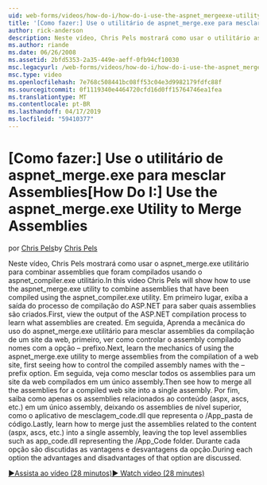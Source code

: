 ```yaml
---
uid: web-forms/videos/how-do-i/how-do-i-use-the-aspnet_mergeexe-utility-to-merge-assemblies
title: '[Como fazer:] Use o utilitário de aspnet_merge.exe para mesclar Assemblies | Microsoft Docs'
author: rick-anderson
description: Neste vídeo, Chris Pels mostrará como usar o utilitário aspnet_merge.exe para combinar assemblies que foram compilados usando o utilitário aspnet_compiler.exe...
ms.author: riande
ms.date: 06/26/2008
ms.assetid: 2bfd5353-2a35-449e-aeff-0fb94cf10030
msc.legacyurl: /web-forms/videos/how-do-i/how-do-i-use-the-aspnet_mergeexe-utility-to-merge-assemblies
msc.type: video
ms.openlocfilehash: 7e768c508441bc08ff53c04e3d9982179fdfc88f
ms.sourcegitcommit: 0f1119340e4464720cfd16d0ff15764746ea1fea
ms.translationtype: MT
ms.contentlocale: pt-BR
ms.lasthandoff: 04/17/2019
ms.locfileid: "59410377"
---
```

# <a name="how-do-i-use-the-aspnetmergeexe-utility-to-merge-assemblies"></a><span data-ttu-id="6e7d4-103">[Como fazer:] Use o utilitário de aspnet_merge.exe para mesclar Assemblies</span><span class="sxs-lookup"><span data-stu-id="6e7d4-103">[How Do I:] Use the aspnet_merge.exe Utility to Merge Assemblies</span></span>

<span data-ttu-id="6e7d4-104">por [Chris Pels](https://twitter.com/chrispels)</span><span class="sxs-lookup"><span data-stu-id="6e7d4-104">by [Chris Pels](https://twitter.com/chrispels)</span></span>

<span data-ttu-id="6e7d4-105">Neste vídeo, Chris Pels mostrará como usar o aspnet\_merge.exe utilitário para combinar assemblies que foram compilados usando o aspnet\_compiler.exe utilitário.</span><span class="sxs-lookup"><span data-stu-id="6e7d4-105">In this video Chris Pels will show how to use the aspnet\_merge.exe utility to combine assemblies that have been compiled using the aspnet\_compiler.exe utility.</span></span> <span data-ttu-id="6e7d4-106">Em primeiro lugar, exiba a saída do processo de compilação do ASP.NET para saber quais assemblies são criados.</span><span class="sxs-lookup"><span data-stu-id="6e7d4-106">First, view the output of the ASP.NET compilation process to learn what assemblies are created.</span></span> <span data-ttu-id="6e7d4-107">Em seguida, Aprenda a mecânica do uso do aspnet\_merge.exe utilitário para mesclar assemblies da compilação de um site da web, primeiro, ver como controlar o assembly compilado nomes com a opção – prefixo.</span><span class="sxs-lookup"><span data-stu-id="6e7d4-107">Next, learn the mechanics of using the aspnet\_merge.exe utility to merge assemblies from the compilation of a web site, first seeing how to control the compiled assembly names with the –prefix option.</span></span> <span data-ttu-id="6e7d4-108">Em seguida, veja como mesclar todos os assemblies para um site da web compilados em um único assembly.</span><span class="sxs-lookup"><span data-stu-id="6e7d4-108">Then see how to merge all the assemblies for a compiled web site into a single assembly.</span></span> <span data-ttu-id="6e7d4-109">Por fim, saiba como apenas os assemblies relacionados ao conteúdo (aspx, ascs, etc.) em um único assembly, deixando os assemblies de nível superior, como o aplicativo de mesclagem\_code.dll que representa o /App\_pasta de código.</span><span class="sxs-lookup"><span data-stu-id="6e7d4-109">Lastly, learn how to merge just the assemblies related to the content (aspx, ascs, etc.) into a single assembly, leaving the top level assemblies such as app\_code.dll representing the /App\_Code folder.</span></span> <span data-ttu-id="6e7d4-110">Durante cada opção são discutidas as vantagens e desvantagens da opção.</span><span class="sxs-lookup"><span data-stu-id="6e7d4-110">During each option the advantages and disadvantages of that option are discussed.</span></span>

[<span data-ttu-id="6e7d4-111">&#9654;Assista ao vídeo (28 minutos)</span><span class="sxs-lookup"><span data-stu-id="6e7d4-111">&#9654; Watch video (28 minutes)</span></span>](https://channel9.msdn.com/Blogs/ASP-NET-Site-Videos/how-do-i-use-the-aspnet_mergeexe-utility-to-merge-assemblies)
